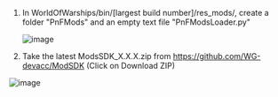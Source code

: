 1. In WorldOfWarships/bin/[largest build number]/res_mods/, create a folder "PnFMods" and an empty text file "PnFModsLoader.py"

   ![image](https://github.com/user-attachments/assets/7ec15665-485f-474e-9614-e29a1853712a)

2. Take the latest ModsSDK_X.X.X.zip from https://github.com/WG-devacc/ModSDK
(Click on Download ZIP)

![image](https://github.com/user-attachments/assets/fbf43441-ef99-459b-8512-c764b5409f80)
